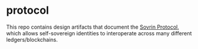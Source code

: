 # protocol

This repo contains design artifacts that document the [Sovrin Protocol](protocol.md),
which allows self-sovereign identities to interoperate across many
different ledgers/blockchains.
